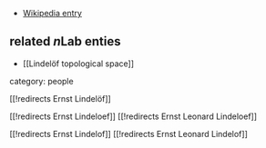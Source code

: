 
* [Wikipedia entry](https://en.wikipedia.org/wiki/Ernst_Leonard_Lindel%C3%B6f)

## related $n$Lab enties

* [[Lindelöf topological space]]

category: people

[[!redirects Ernst Lindelöf]]

[[!redirects Ernst Lindeloef]]
[[!redirects Ernst Leonard Lindeloef]]

[[!redirects Ernst Lindelof]]
[[!redirects Ernst Leonard Lindelof]]

